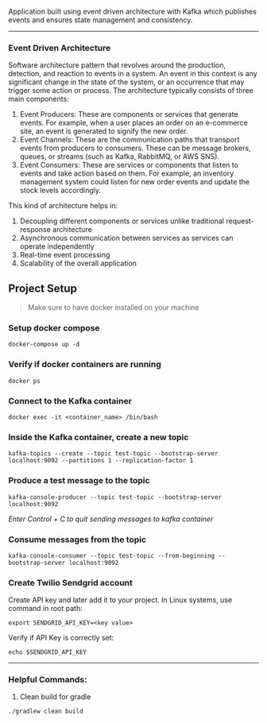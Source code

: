 Application built using event driven architecture with Kafka which publishes events and ensures state management and consistency.

---
### Event Driven Architecture
Software architecture pattern that revolves around the production, detection, and reaction to events in a system. An event in this context is any significant change in the state of the system, or an occurrence that may trigger some action or process.
The architecture typically consists of three main components:
1. Event Producers: These are components or services that generate events. For example, when a user places an order on an e-commerce site, an event is generated to signify the new order.
2. Event Channels: These are the communication paths that transport events from producers to consumers. These can be message brokers, queues, or streams (such as Kafka, RabbitMQ, or AWS SNS).
3. Event Consumers: These are services or components that listen to events and take action based on them. For example, an inventory management system could listen for new order events and update the stock levels accordingly.

This kind of architecture helps in:
1. Decoupling different components or services unlike traditional request-response architecture
2. Asynchronous communication between services as services can operate independently
3. Real-time event processing
4. Scalability of the overall application

## Project Setup
> Make sure to have docker installed on your machine
### Setup docker compose

`docker-compose up -d`

### Verify if docker containers are running

`docker ps`

### Connect to the Kafka container

`docker exec -it <container_name> /bin/bash`

### Inside the Kafka container, create a new topic

`kafka-topics --create --topic test-topic --bootstrap-server localhost:9092 --partitions 1 --replication-factor 1`

### Produce a test message to the topic

`kafka-console-producer --topic test-topic --bootstrap-server localhost:9092`


*Enter Control + C to quit sending messages to kafka container*

### Consume messages from the topic
`kafka-console-consumer --topic test-topic --from-beginning --bootstrap-server localhost:9092`

### Create Twilio Sendgrid account
Create API key and later add it to your project.
In Linux systems, use command in root path:

`export SENDGRID_API_KEY=<key value>`

Verify if API Key is correctly set:

`echo $SENDGRID_API_KEY`

---
### Helpful Commands:
1. Clean build for gradle

`./gradlew clean build`
